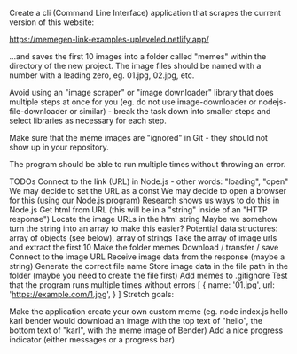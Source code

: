 Create a cli (Command Line Interface) application that scrapes the current version of this website:

https://memegen-link-examples-upleveled.netlify.app/

...and saves the first 10 images into a folder called "memes" within the directory of the new project. The image files should be named with a number with a leading zero, eg. 01.jpg, 02.jpg, etc.

Avoid using an "image scraper" or "image downloader" library that does multiple steps at once for you (eg. do not use image-downloader or nodejs-file-downloader or similar) - break the task down into smaller steps and select libraries as necessary for each step.

Make sure that the meme images are "ignored" in Git - they should not show up in your repository.

The program should be able to run multiple times without throwing an error.

TODOs
Connect to the link (URL) in Node.js - other words: "loading", "open"
We may decide to set the URL as a const
We may decide to open a browser for this (using our Node.js program)
Research shows us ways to do this in Node.js
Get html from URL (this will be in a "string" inside of an "HTTP response")
Locate the image URLs in the html string
Maybe we somehow turn the string into an array to make this easier? Potential data structures: array of objects (see below), array of strings
Take the array of image urls and extract the first 10
Make the folder memes
Download / transfer / save
Connect to the image URL
Receive image data from the response (maybe a string)
Generate the correct file name
Store image data in the file path in the folder (maybe you need to create the file first)
Add memes to .gitignore
Test that the program runs multiple times without errors
[
{
name: '01.jpg',
url: 'https://example.com/1.jpg',
}
]
Stretch goals:

Make the application create your own custom meme (eg. node index.js hello karl bender would download an image with the top text of "hello", the bottom text of "karl", with the meme image of Bender)
Add a nice progress indicator (either messages or a progress bar)
